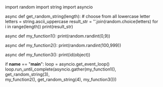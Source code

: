 import random
import string
import asyncio

async def get_random_string(length):
    # choose from all lowercase letter
    letters = string.ascii_uppercase
    result_str = ''.join(random.choice(letters) for i in range(length))
    print(result_str)
    
async def my_function1():
  print(random.randint(0,9))
  
async def my_function2():
  print(random.randint(100,999))
  
async def my_function3():
  print(id(object))


if __name__ == "__main__":
   loop = asyncio.get_event_loop()
   loop.run_until_complete(asyncio.gather(my_function1(), get_random_string(3),\
   my_function2(), get_random_string(4), my_function3()))
